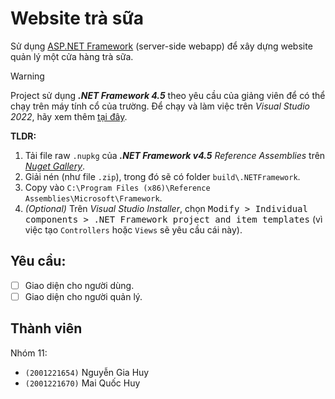 # Website trà sữa

Sử dụng [ASP.NET Framework](https://en.wikipedia.org/wiki/ASP.NET) (server-side webapp) để xây dựng website quản lý một cửa hàng trà sữa.

> [!WARNING]
> Project sử dụng ***.NET Framework 4.5*** theo yêu cầu của giảng viên để có thể chạy trên máy tính cổ của trường.
> Để chạy và làm việc trên *Visual Studio 2022*, hãy xem thêm [tại đây](https://thomaslevesque.com/2021/11/12/building-a-project-that-target-net-45-in-visual-studio-2022/).
>
> **TLDR:**
>
> 1. Tải file raw `.nupkg` của ***.NET Framework v4.5** Reference Assemblies* trên [*Nuget Gallery*](https://www.nuget.org/packages/microsoft.netframework.referenceassemblies.net45).
> 2. Giải nén (như file `.zip`), trong đó sẽ có folder `build\.NETFramework`.
> 3. Copy vào `C:\Program Files (x86)\Reference Assemblies\Microsoft\Framework`.
> 4. *(Optional)* Trên *Visual Studio Installer*, chọn <kbd><kbd>Modify</kbd> > <kbd>Individual components</kbd> > <kbd>.NET Framework project and item templates</kbd></kbd> (vì việc tạo `Controllers` hoặc `Views` sẽ yêu cầu cái này).

## Yêu cầu:

+ [ ] Giao diện cho người dùng.
+ [ ] Giao diện cho người quản lý.

## Thành viên

Nhóm 11:

+ `(2001221654)` Nguyễn Gia Huy
+ `(2001221670)` Mai Quốc Huy

